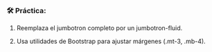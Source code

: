 
### **🛠️ Práctica:**

1.  Reemplaza el jumbotron completo por un jumbotron-fluid.
    
2.  Usa utilidades de Bootstrap para ajustar márgenes (.mt-3, .mb-4).